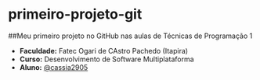 # primeiro-projeto-git
##Meu primeiro projeto no GitHub nas aulas de Técnicas de Programação 1
- **Faculdade:** Fatec Ogari de CAstro Pachedo (Itapira)
- **Curso:** Desenvolvimento de Software Multiplataforma
- **Aluno:** [@cassia2905](https://github.com/cassia2905/primeiro-projeto-git.git)



